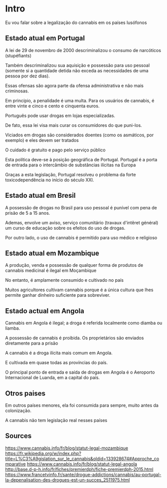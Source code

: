 
# Intro
Eu vou falar sobre a legalização do cannabis em os países lusófonos

## Estado atual em Portugal

A lei de 29 de novembro de 2000 descriminalizou o consumo de narcóticos (stupéfiants)

Também descriminalizou sua aquisição e possessão para uso pessoal
(somente si a quantidade detida não exceda as necessidades de uma pessoa por dez dias).

Essas ofensas são agora parte da ofensa administrativa e não mais criminosas.

Em princípio, a penalidade é uma multa. Para os usuários de cannabis, é entre vinte e cinco e cento e cinquenta euros.

Português pode usar drogas em lojas especializadas.

De fato, essa lei visa mais curar os consumidores do que puni-los.

Viciados em drogas são considerados doentes (como os asmáticos, por exemplo) e eles devem ser tratados

O cuidado é gratuito e pago pelo serviço público

Esta política deve-se à posição geográfica de Portugal. Portugal é a porta de entrada para o intercâmbio de substâncias ilícitas na Europa

Graças a esta legislação, Portugal resolveu o problema da forte toxicodependência no início do século XXI.

## Estado atual em Bresil

A possessão de drogas no Brasil para uso pessoal é punível com pena de prisão de 5 a 15 anos.

Ademas, envolve um aviso, serviço comunitário (travaux d'intêret général) um curso de educação sobre os efeitos do uso de drogas.

Por outro lado, o uso de cannabis é permitido para uso médico e religioso

## Estado atual em Mozambique

A produção, venda e possessão de qualquer forma de produtos de cannabis medicinal é ilegal em Moçambique

No entanto, é amplamente consumido e cultivado no país

Muitos agricultores cultivam cannabis porque é a única cultura que lhes permite ganhar dinheiro suficiente para sobreviver.

## Estado actual em Angola

Cannabis em Angola é ilegal; a droga é referida localmente como diamba ou liamba.

A possessão de cannabis é proibida. Os proprietários são enviados diretamente para a prisão

A cannabis é a droga ilícita mais comum em Angola.

E cultivada em quase todas as províncias do país.

O principal ponto de entrada e saída de drogas em Angola é o Aeroporto Internacional de Luanda, em a capital do país.

## Otros paises
Em outros países menores, ela foi consumida para sempre, muito antes da colonização.

A cannabis não tem legislação real nesses países

## Sources
https://www.cannabis.info/fr/blog/statut-legal-mozambique
https://fr.wikipedia.org/w/index.php?title=L%C3%A9gislation_sur_le_cannabis&oldid=133928674#Approche_comparative
https://www.cannabis.info/fr/blog/statut-legal-angola
http://base.d-p-h.info/fr/fiches/premierdph/fiche-premierdph-2015.html
https://www.francetvinfo.fr/sante/drogue-addictions/cannabis/au-portugal-la-depenalisation-des-drogues-est-un-succes_2511975.html

